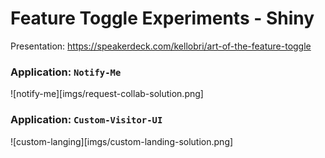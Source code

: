 # Feature Toggle Experiments - Shiny 

Presentation: https://speakerdeck.com/kellobri/art-of-the-feature-toggle

### Application: `Notify-Me`

![notify-me][imgs/request-collab-solution.png]

### Application: `Custom-Visitor-UI`

![custom-langing][imgs/custom-landing-solution.png]